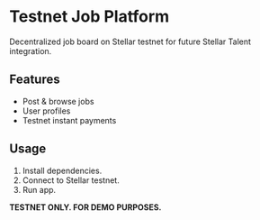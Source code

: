# Testnet Job Platform

Decentralized job board on Stellar testnet for future Stellar Talent integration.

## Features

*   Post & browse jobs
*   User profiles
*   Testnet instant payments

## Usage

1.  Install dependencies.
2.  Connect to Stellar testnet.
3.  Run app.

**TESTNET ONLY. FOR DEMO PURPOSES.**

